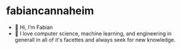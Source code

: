 # fabiancannaheim

- 👋 Hi, I’m Fabian
- 💞️ I love computer science, machine learning, and engineering in generall in all of it's facettes and always seek for new knowledge.



<!---
fabiancannaheim/fabiancannaheim is a ✨ special ✨ repository because its `README.md` (this file) appears on your GitHub profile.
You can click the Preview link to take a look at your changes.
--->

